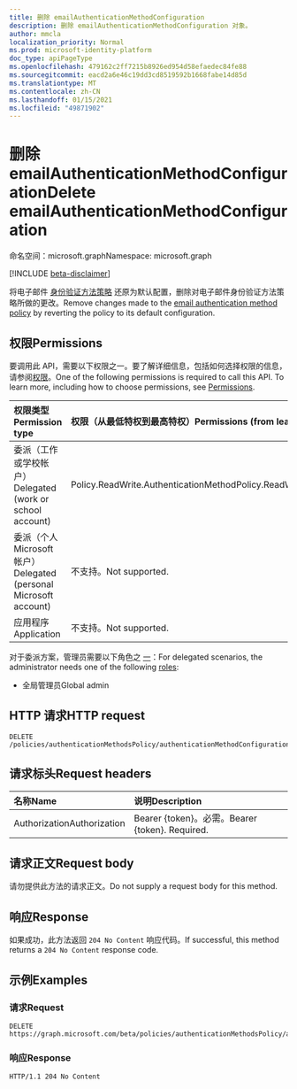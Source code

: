 ```yaml
---
title: 删除 emailAuthenticationMethodConfiguration
description: 删除 emailAuthenticationMethodConfiguration 对象。
author: mmcla
localization_priority: Normal
ms.prod: microsoft-identity-platform
doc_type: apiPageType
ms.openlocfilehash: 479162c2ff7215b8926ed954d58efaedec84fe88
ms.sourcegitcommit: eacd2a6e46c19dd3cd8519592b1668fabe14d85d
ms.translationtype: MT
ms.contentlocale: zh-CN
ms.lasthandoff: 01/15/2021
ms.locfileid: "49871902"
---
```

# <a name="delete-emailauthenticationmethodconfiguration"></a><span data-ttu-id="4dea4-103">删除 emailAuthenticationMethodConfiguration</span><span class="sxs-lookup"><span data-stu-id="4dea4-103">Delete emailAuthenticationMethodConfiguration</span></span>

<span data-ttu-id="4dea4-104">命名空间：microsoft.graph</span><span class="sxs-lookup"><span data-stu-id="4dea4-104">Namespace: microsoft.graph</span></span>

[!INCLUDE [beta-disclaimer](../../includes/beta-disclaimer.md)]

<span data-ttu-id="4dea4-105">将电子邮件 [身份验证方法策略](../resources/emailauthenticationmethodconfiguration.md) 还原为默认配置，删除对电子邮件身份验证方法策略所做的更改。</span><span class="sxs-lookup"><span data-stu-id="4dea4-105">Remove changes made to the [email authentication method policy](../resources/emailauthenticationmethodconfiguration.md) by reverting the policy to its default configuration.</span></span>

## <a name="permissions"></a><span data-ttu-id="4dea4-106">权限</span><span class="sxs-lookup"><span data-stu-id="4dea4-106">Permissions</span></span>
<span data-ttu-id="4dea4-p101">要调用此 API，需要以下权限之一。要了解详细信息，包括如何选择权限的信息，请参阅[权限](/graph/permissions-reference)。</span><span class="sxs-lookup"><span data-stu-id="4dea4-p101">One of the following permissions is required to call this API. To learn more, including how to choose permissions, see [Permissions](/graph/permissions-reference).</span></span>

|<span data-ttu-id="4dea4-109">权限类型</span><span class="sxs-lookup"><span data-stu-id="4dea4-109">Permission type</span></span>|<span data-ttu-id="4dea4-110">权限（从最低特权到最高特权）</span><span class="sxs-lookup"><span data-stu-id="4dea4-110">Permissions (from least to most privileged)</span></span>|
|:---|:---|
|<span data-ttu-id="4dea4-111">委派（工作或学校帐户）</span><span class="sxs-lookup"><span data-stu-id="4dea4-111">Delegated (work or school account)</span></span>|<span data-ttu-id="4dea4-112">Policy.ReadWrite.AuthenticationMethod</span><span class="sxs-lookup"><span data-stu-id="4dea4-112">Policy.ReadWrite.AuthenticationMethod</span></span>|
|<span data-ttu-id="4dea4-113">委派（个人 Microsoft 帐户）</span><span class="sxs-lookup"><span data-stu-id="4dea4-113">Delegated (personal Microsoft account)</span></span>|<span data-ttu-id="4dea4-114">不支持。</span><span class="sxs-lookup"><span data-stu-id="4dea4-114">Not supported.</span></span>|
|<span data-ttu-id="4dea4-115">应用程序</span><span class="sxs-lookup"><span data-stu-id="4dea4-115">Application</span></span>|<span data-ttu-id="4dea4-116">不支持。</span><span class="sxs-lookup"><span data-stu-id="4dea4-116">Not supported.</span></span>|

<span data-ttu-id="4dea4-117">对于委派方案，管理员需要以下角色之 [一](/azure/active-directory/users-groups-roles/directory-assign-admin-roles#available-roles)：</span><span class="sxs-lookup"><span data-stu-id="4dea4-117">For delegated scenarios, the administrator needs one of the following [roles](/azure/active-directory/users-groups-roles/directory-assign-admin-roles#available-roles):</span></span>

* <span data-ttu-id="4dea4-118">全局管理员</span><span class="sxs-lookup"><span data-stu-id="4dea4-118">Global admin</span></span>

## <a name="http-request"></a><span data-ttu-id="4dea4-119">HTTP 请求</span><span class="sxs-lookup"><span data-stu-id="4dea4-119">HTTP request</span></span>

<!-- {
  "blockType": "ignored"
}
-->

```http
DELETE /policies/authenticationMethodsPolicy/authenticationMethodConfigurations/email
```

## <a name="request-headers"></a><span data-ttu-id="4dea4-120">请求标头</span><span class="sxs-lookup"><span data-stu-id="4dea4-120">Request headers</span></span>

|<span data-ttu-id="4dea4-121">名称</span><span class="sxs-lookup"><span data-stu-id="4dea4-121">Name</span></span>|<span data-ttu-id="4dea4-122">说明</span><span class="sxs-lookup"><span data-stu-id="4dea4-122">Description</span></span>|
|:---|:---|
|<span data-ttu-id="4dea4-123">Authorization</span><span class="sxs-lookup"><span data-stu-id="4dea4-123">Authorization</span></span>|<span data-ttu-id="4dea4-p102">Bearer {token}。必需。</span><span class="sxs-lookup"><span data-stu-id="4dea4-p102">Bearer {token}. Required.</span></span>|

## <a name="request-body"></a><span data-ttu-id="4dea4-126">请求正文</span><span class="sxs-lookup"><span data-stu-id="4dea4-126">Request body</span></span>

<span data-ttu-id="4dea4-127">请勿提供此方法的请求正文。</span><span class="sxs-lookup"><span data-stu-id="4dea4-127">Do not supply a request body for this method.</span></span>

## <a name="response"></a><span data-ttu-id="4dea4-128">响应</span><span class="sxs-lookup"><span data-stu-id="4dea4-128">Response</span></span>

<span data-ttu-id="4dea4-129">如果成功，此方法返回 `204 No Content` 响应代码。</span><span class="sxs-lookup"><span data-stu-id="4dea4-129">If successful, this method returns a `204 No Content` response code.</span></span>

## <a name="examples"></a><span data-ttu-id="4dea4-130">示例</span><span class="sxs-lookup"><span data-stu-id="4dea4-130">Examples</span></span>

### <a name="request"></a><span data-ttu-id="4dea4-131">请求</span><span class="sxs-lookup"><span data-stu-id="4dea4-131">Request</span></span>

<!-- {
  "blockType": "request",
  "name": "delete_emailauthenticationmethodconfiguration"
}
-->

```http
DELETE https://graph.microsoft.com/beta/policies/authenticationMethodsPolicy/authenticationMethodConfigurations/email
```

### <a name="response"></a><span data-ttu-id="4dea4-132">响应</span><span class="sxs-lookup"><span data-stu-id="4dea4-132">Response</span></span>

<!-- {
  "blockType": "response",
  "truncated": true
}
-->

```http
HTTP/1.1 204 No Content
```

